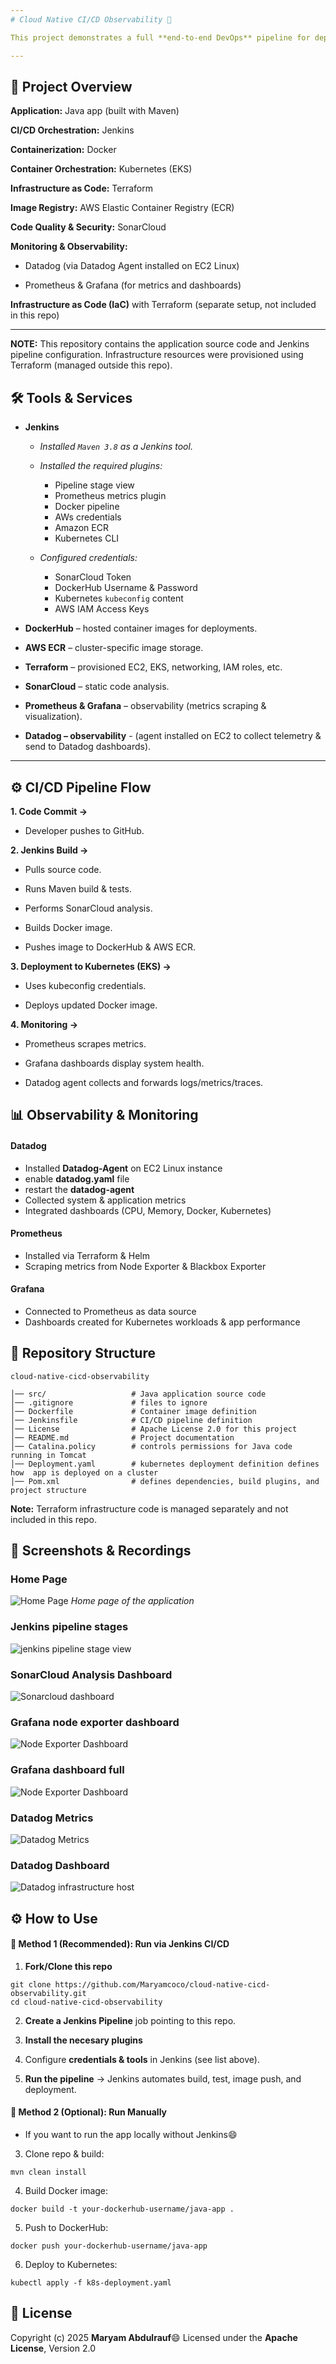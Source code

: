 ```yaml
---
# Cloud Native CI/CD Observability 🚀

This project demonstrates a full **end-to-end DevOps** pipeline for deploying a **Java** application using modern **CI/CD** and observability practices. It integrates infrastructure automation, containerization, continuous integration, continuous delivery, and monitoring using industry-standard tools.

---
```

## 📌 Project Overview

**Application:** Java app (built with Maven)

**CI/CD Orchestration:** Jenkins

**Containerization:** Docker

**Container Orchestration:** Kubernetes (EKS)

**Infrastructure as Code:** Terraform

**Image Registry:** AWS Elastic Container Registry (ECR)

**Code Quality & Security:** SonarCloud

**Monitoring & Observability:**

- Datadog (via Datadog Agent installed on EC2 Linux)

- Prometheus & Grafana (for metrics and dashboards)

**Infrastructure as Code (IaC)** with Terraform (separate setup, not included in this repo)

---

**NOTE:** This repository contains the application source code and Jenkins pipeline configuration. Infrastructure resources were provisioned using Terraform (managed outside this repo).


## 🛠️ Tools & Services
- **Jenkins**

  - *Installed ```Maven 3.8``` as a Jenkins tool.*
  - *Installed the required plugins:*
    - Pipeline stage view
    - Prometheus metrics plugin
    - Docker pipeline
    - AWs credentials
    - Amazon ECR
    - Kubernetes CLI
  
  - *Configured credentials:*

    - SonarCloud Token
    - DockerHub Username & Password
    - Kubernetes ```kubeconfig``` content
    - AWS IAM Access Keys

- **DockerHub** – hosted container images for deployments.

- **AWS ECR** – cluster-specific image storage.

- **Terraform** – provisioned EC2, EKS, networking, IAM roles, etc.

- **SonarCloud** – static code analysis.

- **Prometheus & Grafana** – observability (metrics scraping & visualization).

- **Datadog – observability** - (agent installed on EC2 to collect telemetry & send to Datadog dashboards).
--- 
## ⚙️ CI/CD Pipeline Flow

**1. Code Commit →** 
   - Developer pushes to GitHub.

**2. Jenkins Build →**

   - Pulls source code.

   - Runs Maven build & tests.

   - Performs SonarCloud analysis.

   - Builds Docker image.

   - Pushes image to DockerHub & AWS ECR.

**3. Deployment to Kubernetes (EKS) →**

   - Uses kubeconfig credentials.

   - Deploys updated Docker image.

**4. Monitoring →**

   - Prometheus scrapes metrics.

   - Grafana dashboards display system health.
  
   - Datadog agent collects and forwards logs/metrics/traces.


## 📊 Observability & Monitoring
 #### Datadog

  - Installed **Datadog-Agent** on EC2 Linux instance
  - enable **datadog.yaml** file
  - restart the **datadog-agent**
  - Collected system & application metrics
  - Integrated dashboards (CPU, Memory, Docker, Kubernetes)

 #### Prometheus

  - Installed via Terraform & Helm
   - Scraping metrics from Node Exporter & Blackbox Exporter

 #### Grafana
  - Connected to Prometheus as data source
  - Dashboards created for Kubernetes workloads & app performance


## 📂 Repository Structure
```
cloud-native-cicd-observability

│── src/                   # Java application source code
│── .gitignore             # files to ignore
│── Dockerfile             # Container image definition
│── Jenkinsfile            # CI/CD pipeline definition
│── License                # Apache License 2.0 for this project
│── README.md              # Project documentation
│── Catalina.policy        # controls permissions for Java code running in Tomcat
│── Deployment.yaml        # kubernetes deployment definition defines how  app is deployed on a cluster
│── Pom.xml                # defines dependencies, build plugins, and project structure
```
**Note:** Terraform infrastructure code is managed separately and not included in this repo.

## 📸 Screenshots & Recordings
### Home Page
![Home Page](https://github.com/Maryamcoco/cloud-native-cicd-observability/blob/master/media/application%20homepage.png)
*Home page of the application*

### Jenkins pipeline stages
![jenkins pipeline stage view](https://github.com/Maryamcoco/cloud-native-cicd-observability/blob/master/media/Jenkins%20pipeline%20view.png)

### SonarCloud Analysis Dashboard
![Sonarcloud dashboard](https://github.com/Maryamcoco/cloud-native-cicd-observability/blob/master/media/sonarcloud%20analysis%20dashboard.png)

### Grafana node exporter dashboard 
![Node Exporter Dashboard](https://github.com/Maryamcoco/cloud-native-cicd-observability/blob/master/media/node%20exporter%20dashboard%20on%20grafana.png)

### Grafana dashboard full 
![Node Exporter Dashboard](https://github.com/Maryamcoco/cloud-native-cicd-observability/blob/master/media/node%20exporter%20full.png)

### Datadog Metrics
![Datadog Metrics](https://github.com/Maryamcoco/cloud-native-cicd-observability/blob/master/media/datadog%20dashboard.png)

### Datadog Dashboard
![Datadog infrastructure host](https://github.com/Maryamcoco/cloud-native-cicd-observability/blob/master/media/Infrastructure%20list%20on%20Datadog.png)


## ⚙️ How to Use
#### 🔹 Method 1 (Recommended): Run via Jenkins CI/CD

1. **Fork/Clone this repo**
```
git clone https://github.com/Maryamcoco/cloud-native-cicd-observability.git
cd cloud-native-cicd-observability
```

2. **Create a Jenkins Pipeline** job pointing to this repo.

3. **Install the necesary plugins** 

4. Configure **credentials & tools** in Jenkins (see list above).

5. **Run the pipeline** → Jenkins automates build, test, image push, and deployment.

#### 🔹 Method 2 (Optional): Run Manually

* If you want to run the app locally without Jenkins😄

3. Clone repo & build:
```
mvn clean install
```

4. Build Docker image:
```
docker build -t your-dockerhub-username/java-app .
```

5. Push to DockerHub:
```
docker push your-dockerhub-username/java-app
```

6. Deploy to Kubernetes:
```
kubectl apply -f k8s-deployment.yaml
```

## 📜 License
Copyright (c) 2025 **Maryam Abdulrauf**😄
Licensed under the **Apache License**, Version 2.0

